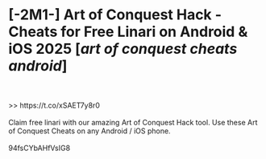 # [-2M1-] Art of Conquest Hack - Cheats for Free Linari on Android & iOS 2025 [*art of conquest cheats android*]
<br>
<br> >> https://t.co/xSAET7y8r0

<br>
<br>Claim free linari with our amazing Art of Conquest Hack tool. Use these Art of Conquest Cheats on any Android / iOS phone.
<br>
<br>94fsCYbAHfVsIG8

